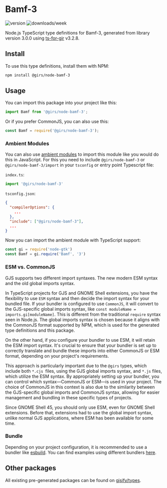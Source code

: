
# Bamf-3

![version](https://img.shields.io/npm/v/@girs/node-bamf-3)
![downloads/week](https://img.shields.io/npm/dw/@girs/node-bamf-3)


Node.js TypeScript type definitions for Bamf-3, generated from library version 3.0.0 using [ts-for-gir](https://github.com/gjsify/ts-for-gir) v3.2.8.


## Install

To use this type definitions, install them with NPM:
```bash
npm install @girs/node-bamf-3
```

## Usage

You can import this package into your project like this:
```ts
import Bamf from '@girs/node-bamf-3';
```

Or if you prefer CommonJS, you can also use this:
```ts
const Bamf = require('@girs/node-bamf-3');
```

### Ambient Modules

You can also use [ambient modules](https://github.com/gjsify/ts-for-gir/tree/main/packages/cli#ambient-modules) to import this module like you would do this in JavaScript.
For this you need to include `@girs/node-bamf-3` or `@girs/node-bamf-3/import` in your `tsconfig` or entry point Typescript file:

`index.ts`:
```ts
import '@girs/node-bamf-3'
```

`tsconfig.json`:
```json
{
  "compilerOptions": {
    ...
  },
  "include": ["@girs/node-bamf-3"],
  ...
}
```

Now you can import the ambient module with TypeScript support: 

```ts
const gi = require('node-gtk')
const Bamf = gi.require('Bamf', '3')
```



### ESM vs. CommonJS

GJS supports two different import syntaxes. The new modern ESM syntax and the old global imports syntax.

In TypeScript projects for GJS and GNOME Shell extensions, you have the flexibility to use `ESM` syntax and then decide the import syntax for your bundled file. If your bundler is configured to use `CommonJS`, it will convert to the GJS-specific global imports syntax, like `const moduleName = imports.gi[moduleName]`. This is different from the traditional `require` syntax seen in Node.js. The global imports syntax is chosen because it aligns with the CommonJS format supported by NPM, which is used for the generated type definitions and this package.

On the other hand, if you configure your bundler to use ESM, it will retain the ESM import syntax. It's crucial to ensure that your bundler is set up to correctly translate and bundle these imports into either CommonJS or ESM format, depending on your project's requirements.

This approach is particularly important due to the `@girs` types, which include both `*.cjs `files, using the GJS global imports syntax, and `*.js` files, which utilize the ESM syntax. By appropriately setting up your bundler, you can control which syntax—CommonJS or ESM—is used in your project. The choice of CommonJS in this context is also due to the similarity between the GJS-specific global imports and CommonJS syntax, allowing for easier management and bundling in these specific types of projects.

Since GNOME Shell 45, you should only use ESM, even for GNOME Shell extensions. Before that, extensions had to use the global import syntax, unlike normal GJS applications, where ESM has been available for some time.

### Bundle

Depending on your project configuration, it is recommended to use a bundler like [esbuild](https://esbuild.github.io/). You can find examples using different bundlers [here](https://github.com/gjsify/ts-for-gir/tree/main/examples).

## Other packages

All existing pre-generated packages can be found on [gjsify/types](https://github.com/gjsify/types).

